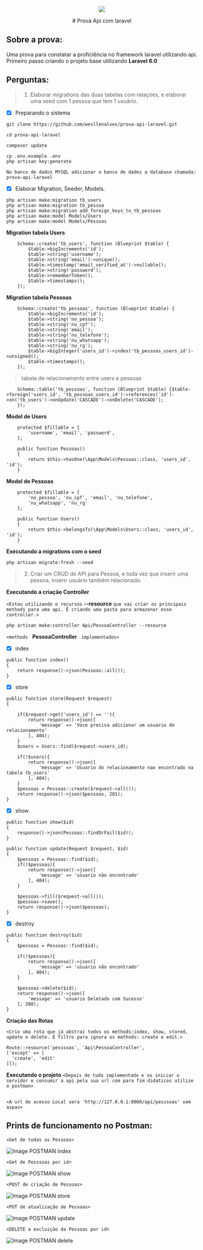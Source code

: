 <p align="center"><img src="https://laravel.com/assets/img/components/logo-laravel.svg"></p>
<p align="center"># Prova Api com laravel</p>

## Sobre a prova:

Uma prova para constatar a proficiência no framework laravel utilizando api.
Primeiro passo criando o projeto base utilizando **Laravel 6.0** 

## Perguntas:

> 1. Elaborar migrations das duas tabelas com relações, e elaborar uma seed com 1 pessoa que tem 1 usuário.

   - [x] Preparando o sistema
```
git clone https://github.com/wesllenalves/prova-api-laravel.git
```
```
cd prova-api-laravel
```
```
composer update
```
```
cp .env.example .env
php artisan key:generate
```
```
No banco de dados MYSQL adicionar o banco de dados a database chamada: prova-api-laravel
```


- [x] Elaborar Migration, Seeder, Models.

```
php artisan make:migration tb_users
php artisan make:migration tb_pessoa
php artisan make:migration add_foreign_keys_to_tb_pessoas
php artisan make:model Models/Users
php artisan make:model Models/Pessoas
```
__Migration tabela Users__

```
    Schema::create('tb_users', function (Blueprint $table) {
        $table->bigIncrements('id');
        $table->string('username');
        $table->string('email')->unique();
        $table->timestamp('email_verified_at')->nullable();
        $table->string('password');
        $table->rememberToken();
        $table->timestamps();
    });
```
__Migration tabela Pessoas__

```
    Schema::create('tb_pessoas', function (Blueprint $table) {
        $table->bigIncrements('id');
        $table->string('no_pessoa');
        $table->string('nu_cpf');
        $table->string('email');
        $table->string('nu_telefone');
        $table->string('nu_whatsapp');
        $table->string('nu_rg');
        $table->bigInteger('users_id')->index('tb_pessoas_users_id')->unsigned();
        $table->timestamps();
    });
```
> tabela de relacionamento entre users e pessoas
```
    Schema::table('tb_pessoas', function (Blueprint $table) {$table->foreign('users_id', 'tb_pessoas_users_id')->references('id')->on('tb_users')->onUpdate('CASCADE')->onDelete('CASCADE');
    });
```
__Model de Users__

```
    protected $fillable = [
        'username', 'email', 'password',
    ];

    public function Pessoas()
    {
        return $this->hasOne(\App\Models\Pessoas::class, 'users_id', 'id');
    }
```

__Model de Pessoas__

```
    protected $fillable = [
        'no_pessoa', 'nu_cpf', 'email', 'nu_telefone', 
        'nu_whatsapp', 'nu_rg'
    ];

    public function Users()
    {
        return $this->belongsTo(\App\Models\Users::class, 'users_id', 'id');
    }
```
__Executando a migrations com o seed__

```
php artisan migrate:fresh --seed
```


> 2. Criar um CRUD de API para Pessoa, e toda vez que inserir uma pessoa, inserir usuário também relacionado.

__Executando a criação Controller__

`<Estou utilizando o recursos` **--resource** `que vai criar os principais methods para uma api. É criando uma pasta para armazenar esse controller.>`

```
php artisan make:controller Api/PessoaController --resource
```
`<methods ` **PessoaController** ` implementados>`

- [x] index
```
public function index()
{           
    return response()->json(Pessoas::all());
}
```
- [x] store
```
public function store(Request $request)
{   

    if($request->get('users_id') == ''){
        return response()->json([
            'message' => 'Voce precisa adicionar um usuario de relacionamento'
        ], 404);
    }
    $users = Users::find($request->users_id);

    if(!$users){
        return response()->json([
            'message' => 'Usuario do relacionamento nao encontrado na tabela tb_users'
        ], 404);
    }
    $pessoas = Pessoas::create($request->all());
    return response()->json($pessoas, 201); 
}
```
- [x] show
```
public function show($id)
{
    response()->json(Pessoas::findOrFail($id));
}

public function update(Request $request, $id)
{
    $pessoas = Pessoas::find($id);
    if(!$pessoas){
        return response()->json([
            'message' => 'usuario não encontrado'
        ], 404);
    }

    $pessoas->fill($request->all());
    $pessoas->save();
    return response()->json($pessoas);
}
```
- [x] destroy
```
public function destroy($id)
{
    $pessoas = Pessoas::find($id);

    if(!$pessoas){
        return response()->json([
            'message' => 'usuario não encontrado'
        ], 404);
    }

    $pessoas->delete($id);
    return response()->json([
        'message' => 'usuario Deletado com Sucesso'
    ], 200);
}
```


__Criação das Rotas__

`<Crio uma rota que já abstrai todos os methods:index, show, stored, update e delete. É filtro para ignora os methods: create e edit.>`
```
Route::resource('pesssoas', 'Api\PessoaController', 
['except' => [
  'create', 'edit'
]]);
```

__Executando o projeto__
`<Depois de tudo implementado e so iniciar o servidor e consumir a api pela sua url com para fim didaticos utilize o postman>`
```php artisan serve
```
`<A url de acesso Local sera 'http://127.0.0.1:8000/api/pesssoas' sem aspas>`

## Prints de funcionamento no Postman:

`<Get de todas as Pessoas>`

![Image POSTMAN index](https://github.com/wesllenalves/prova-api-laravel/blob/master/get-capture-index.GIF)

`<Get de Pesssoas por id>`

![Image POSTMAN show](https://github.com/wesllenalves/prova-api-laravel/blob/master/get-capture-show.GIF)

`<POST de criação de Pessoas>`

![Image POSTMAN store](https://github.com/wesllenalves/prova-api-laravel/blob/master/get-capture-store.GIF)

`<PUT de atualização de Pessoas>`

![Image POSTMAN update](https://github.com/wesllenalves/prova-api-laravel/blob/master/get-capture-update.GIF)


`<DELETE a excluição da Pessoas por id>`

![Image POSTMAN delete](https://github.com/wesllenalves/prova-api-laravel/blob/master/get-capture-delete.GIF)


